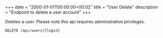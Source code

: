 +++
date = "2000-01-01T00:00:00+00:02"
title = "User Delete"
description = "Endpoint to delete a user account"
+++

Deletes a user.
Please note this api requires administrative privileges.

```
DELETE /api/users/{login}
```
